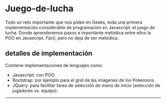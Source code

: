 # Juego-de-lucha

Todo un reto importante que nos piden en Geeks, toda una primera implementación considerable de programación en Javascript: el juego de lucha. Donde aprenderemos pasos e importánte metódica entre ellos la POO en Javascript. Fácil, pero no deja de ser metódica.

## detalles de implementación

Contiene implementaciones de lenguajes como:

- Javascript: con POO.
- Bootstrap: por ejemplo para el grid de las imágenes de los Pokemons.
- JQuery: para facilitar tarea de selección de menú de inicio (seleccíón de jugadores vs. equipo).

___
